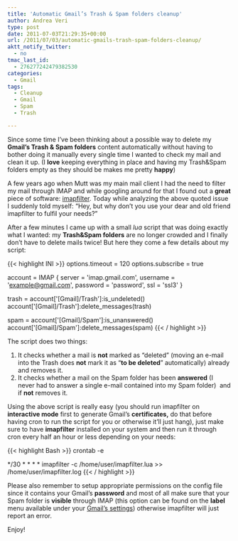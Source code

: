 ```yaml
---
title: 'Automatic Gmail’s Trash & Spam folders cleanup'
author: Andrea Veri
type: post
date: 2011-07-03T21:29:35+00:00
url: /2011/07/03/automatic-gmails-trash-spam-folders-cleanup/
aktt_notify_twitter:
  - no
tmac_last_id:
  - 276277242479382530
categories:
  - Gmail
tags:
  - Cleanup
  - Gmail
  - Spam
  - Trash

---
```

Since some time I&#8217;ve been thinking about a possible way to delete my **Gmail&#8217;s Trash & Spam folders** content automatically without having to bother doing it manually every single time I wanted to check my mail and clean it up. (I **love** keeping everything in place and having my Trash&Spam folders empty as they should be makes me pretty **happy**)

A few years ago when Mutt was my main mail client I had the need to filter my mail through IMAP and while googling around for that I found out a **great** piece of software: <a href="https://github.com/lefcha/imapfilter" target="_blank">imapfilter</a>. Today while analyzing the above quoted issue I suddenly told myself: &#8220;Hey, but why don&#8217;t you use your dear and old friend imapfilter to fulfil your needs?&#8221;

After a few minutes I came up with a small _lua_ script that was doing exactly what I wanted: my **Trash&Spam folders** are no longer crowded and I finally don&#8217;t have to delete mails twice! But here they come a few details about my script:

{{< highlight INI >}}
options.timeout = 120
options.subscribe = true

account = IMAP {
 server = 'imap.gmail.com',
 username = 'example@gmail.com',
 password = 'password',
 ssl = 'ssl3'
 }

trash = account['[Gmail]/Trash']:is_undeleted()
account['[Gmail]/Trash']:delete_messages(trash)

spam = account['[Gmail]/Spam']:is_unanswered()
account['[Gmail]/Spam']:delete_messages(spam)
{{< / highlight >}}

The script does two things:

  1. It checks whether a mail is **not** marked as &#8220;deleted&#8221; (moving an e-mail into the Trash does **not** mark it as &#8220;**to be deleted**&#8221; automatically) already and removes it.
  2. It checks whether a mail on the Spam folder has been **answered** (I never had to answer a single e-mail contained into my Spam folder)  and if **not** removes it.

Using the above script is really easy (you should run imapfilter on **interactive mode** first to generate Gmail&#8217;s **certificates,** do that before having cron to run the script for you or otherwise it&#8217;ll just hang), just make sure to have **imapfilter** installed on your system and then run it through cron every half an hour or less depending on your needs:

{{< highlight Bash >}}
crontab -e

*/30 * * * * imapfilter -c /home/user/imapfilter.lua >> /home/user/imapfilter.log
{{< / highlight >}}

Please also remember to setup appropriate permissions on the config file since it contains your Gmail&#8217;s **password** and most of all make sure that your Spam folder is **visible** through IMAP (this option can be found on the **label** menu available under your <a href="https://mail.google.com/mail/?hl=it&#038;&#038;shva=1#settings" target="_blank">Gmail&#8217;s settings</a>) otherwise imapfilter will just report an error.

Enjoy!

&nbsp;
